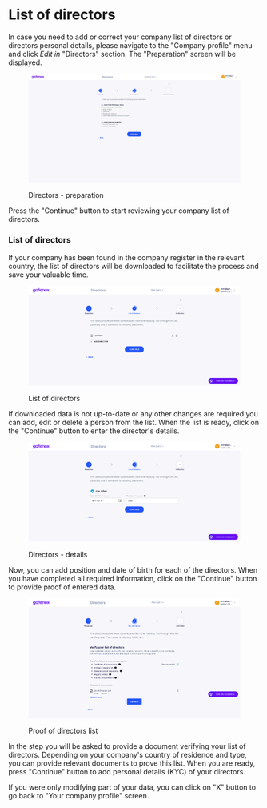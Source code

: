 # List of directors

In case you need to add or correct your company list of directors or directors personal details, please navigate to the "Company profile" menu and click _Edit in_ "Directors" section. The "Preparation" screen will be displayed.

<figure><img src="../../../.gitbook/assets/dir_prep.png" alt=""><figcaption><p>Directors - preparation</p></figcaption></figure>

Press the "Continue" button to start reviewing your company list of directors.

### List of directors

If your company has been found in the company register in the relevant country, the list of directors will be downloaded to facilitate the process and save your valuable time.

<figure><img src="../../../.gitbook/assets/dir_add.png" alt=""><figcaption><p>List of directors</p></figcaption></figure>

If downloaded data is not up-to-date or any other changes are required you can add, edit or delete a person from the list. When the list is ready, click on the "Continue" button to enter the director's details.&#x20;

<figure><img src="../../../.gitbook/assets/dir_personal.png" alt=""><figcaption><p>Directors - details</p></figcaption></figure>

Now, you can add position and date of birth for each of the directors. When you have completed all required information, click on the "Continue" button to provide proof of entered data.&#x20;

<figure><img src="../../../.gitbook/assets/dir_proof_list.png" alt=""><figcaption><p>Proof of directors list</p></figcaption></figure>

In the step you will be asked to provide a document verifying your list of directors. Depending on your company's country of residence and type, you can provide relevant documents to prove this list. When you are ready, press "Continue" button to add personal details (KYC) of your directors.

If you were only modifying part of your data, you can click on "X" button to go back to "Your company profile" screen.

